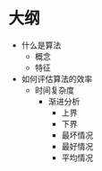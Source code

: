 # 大纲

- 什么是算法
  - 概念
  - 特征
- 如何评估算法的效率
  - 时间复杂度
    - 渐进分析
      - 上界
      - 下界
      - 最坏情况
      - 最好情况
      - 平均情况
